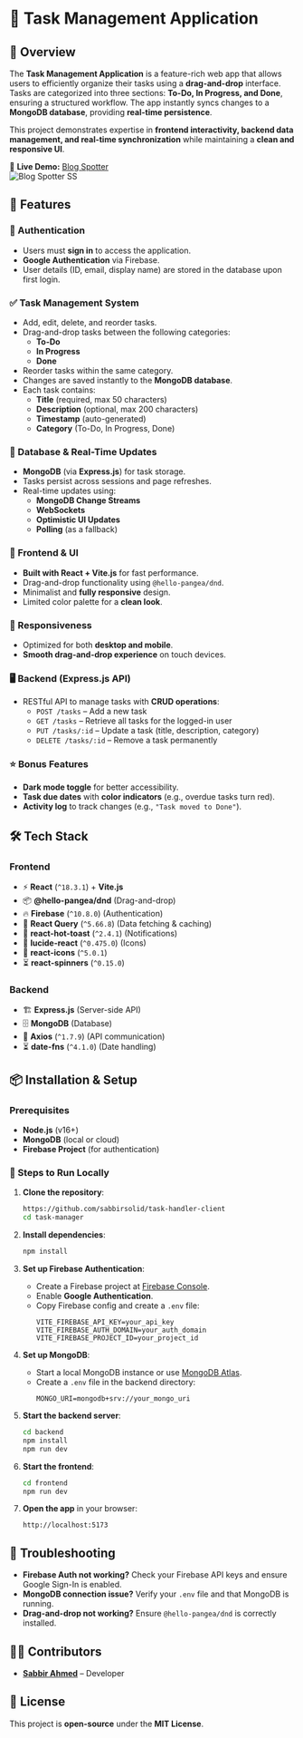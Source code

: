 # 📝 Task Management Application

## 📌 Overview
The **Task Management Application** is a feature-rich web app that allows users to efficiently organize their tasks using a **drag-and-drop** interface. Tasks are categorized into three sections: **To-Do, In Progress, and Done**, ensuring a structured workflow. The app instantly syncs changes to a **MongoDB database**, providing **real-time persistence**.

This project demonstrates expertise in **frontend interactivity, backend data management, and real-time synchronization** while maintaining a **clean and responsive UI**.

🔗 **Live Demo:** [Blog Spotter](https://task-handler-d2746.web.app)  
![Blog Spotter SS ](https://i.ibb.co.com/wZn2jPvt/Screenshot-226.png)

## 🚀 Features
### 🔐 Authentication
- Users must **sign in** to access the application.
- **Google Authentication** via Firebase.
- User details (ID, email, display name) are stored in the database upon first login.

### ✅ Task Management System
- Add, edit, delete, and reorder tasks.
- Drag-and-drop tasks between the following categories:
  - **To-Do**
  - **In Progress**
  - **Done**
- Reorder tasks within the same category.
- Changes are saved instantly to the **MongoDB database**.
- Each task contains:
  - **Title** (required, max 50 characters)
  - **Description** (optional, max 200 characters)
  - **Timestamp** (auto-generated)
  - **Category** (To-Do, In Progress, Done)

### 📂 Database & Real-Time Updates
- **MongoDB** (via **Express.js**) for task storage.
- Tasks persist across sessions and page refreshes.
- Real-time updates using:
  - **MongoDB Change Streams**
  - **WebSockets**
  - **Optimistic UI Updates**
  - **Polling** (as a fallback)

### 🎨 Frontend & UI
- **Built with React + Vite.js** for fast performance.
- Drag-and-drop functionality using `@hello-pangea/dnd`.
- Minimalist and **fully responsive** design.
- Limited color palette for a **clean look**.

### 📱 Responsiveness
- Optimized for both **desktop and mobile**.
- **Smooth drag-and-drop experience** on touch devices.

### 🖥️ Backend (Express.js API)
- RESTful API to manage tasks with **CRUD operations**:
  - `POST /tasks` – Add a new task
  - `GET /tasks` – Retrieve all tasks for the logged-in user
  - `PUT /tasks/:id` – Update a task (title, description, category)
  - `DELETE /tasks/:id` – Remove a task permanently

### ⭐ Bonus Features
- **Dark mode toggle** for better accessibility.
- **Task due dates** with **color indicators** (e.g., overdue tasks turn red).
- **Activity log** to track changes (e.g., `"Task moved to Done"`).

## 🛠️ Tech Stack
### **Frontend**
- ⚡ **React** (`^18.3.1`) + **Vite.js**
- 📦 **@hello-pangea/dnd** (Drag-and-drop)
- 🔥 **Firebase** (`^10.8.0`) (Authentication)
- 🔄 **React Query** (`^5.66.8`) (Data fetching & caching)
- 🔔 **react-hot-toast** (`^2.4.1`) (Notifications)
- 🎨 **lucide-react** (`^0.475.0`) (Icons)
- 🌟 **react-icons** (`^5.0.1`)
- ⏳ **react-spinners** (`^0.15.0`)

### **Backend**
- 🏗 **Express.js** (Server-side API)
- 🗄 **MongoDB** (Database)
- 🔗 **Axios** (`^1.7.9`) (API communication)
- ⏳ **date-fns** (`^4.1.0`) (Date handling)

## 📦 Installation & Setup

### Prerequisites
- **Node.js** (v16+)
- **MongoDB** (local or cloud)
- **Firebase Project** (for authentication)

### 🔧 Steps to Run Locally

1. **Clone the repository**:
   ```bash
   https://github.com/sabbirsolid/task-handler-client
   cd task-manager
   ```

2. **Install dependencies**:
   ```bash
   npm install
   ```

3. **Set up Firebase Authentication**:
   - Create a Firebase project at [Firebase Console](https://console.firebase.google.com/).
   - Enable **Google Authentication**.
   - Copy Firebase config and create a `.env` file:
     ```env
     VITE_FIREBASE_API_KEY=your_api_key
     VITE_FIREBASE_AUTH_DOMAIN=your_auth_domain
     VITE_FIREBASE_PROJECT_ID=your_project_id
     ```

4. **Set up MongoDB**:
   - Start a local MongoDB instance or use [MongoDB Atlas](https://www.mongodb.com/atlas).
   - Create a `.env` file in the backend directory:
     ```env
     MONGO_URI=mongodb+srv://your_mongo_uri
     ```

5. **Start the backend server**:
   ```bash
   cd backend
   npm install
   npm run dev
   ```

6. **Start the frontend**:
   ```bash
   cd frontend
   npm run dev
   ```

7. **Open the app** in your browser:
   ```
   http://localhost:5173
   ```

## 🐛 Troubleshooting
- **Firebase Auth not working?** Check your Firebase API keys and ensure Google Sign-In is enabled.
- **MongoDB connection issue?** Verify your `.env` file and that MongoDB is running.
- **Drag-and-drop not working?** Ensure `@hello-pangea/dnd` is correctly installed.

## 👨‍💻 Contributors
- **[Sabbir Ahmed](https://github.com/sabbirsolid)** – Developer

## 📜 License
This project is **open-source** under the **MIT License**.
